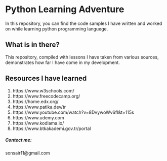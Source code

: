 <h1>Python Learning Adventure</h1>

<p>In this repository, you can find the code samples I have written and worked on while learning python programming languege.
</p>
<h2>What is in there?</h2>

<p>This repository, compiled with lessons I have taken from various sources, demonstrates how far I have come in my development.
</p>

<h2>Resources I have learned</h2>

<ol>
  <li>https://www.w3schools.com/</li>
  <li>https://www.freecodecamp.org/</li>
  <li>https://home.edx.org/</li>
  <li>https://www.patika.dev/tr</li>
  <li>https://www.youtube.com/watch?v=8DvywoWv6fI&t=115s</li>
  <li>https://www.udemy.com</li>
  <li>https://www.kodlama.io/</li>
  <li>https://www.btkakademi.gov.tr/portal</li>
</ol>


<h5>Contect me:</h5> 
 <p>sonsair11@gmail.com</p> 
  
